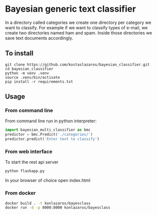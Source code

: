 # Bayesian generic text classifier

In a directory called categories we create one directory per category we want to classify.
For example if we want to classify types of e-mail, we create two directories named ham and spam.
Inside those directories we save text documents accordingly.

## To install

```
git clone https://github.com/kostaslazaros/bayesian_classifier.git
cd bayesian_classifier
python -m venv .venv
source .venv/bin/activate
pip install -r requirements.txt
```

## Usage

### From command line

From command line run in python interpreter:

```python
import bayesian_multi_classifier as bmc
predictor = bmc.Predict('./categories/')
predictor.predict('Enter text to classify')
```

### From web interface

To start the rest api server

```bash
python flaskapp.py
```

In your browser of choice open index.html


### From docker

```bash
docker build . -t konlazaros/bayesclass
docker run -d -p 8000:8000 konlazaros/bayesclass
```